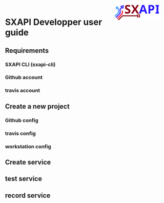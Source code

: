 <img align="right" height="50" src="https://raw.githubusercontent.com/startxfr/sxapi-core/v0.3.51-docker/docs/assets/logo.svg?sanitize=true">

# SXAPI Developper user guide


Requirements
---------

### SXAPI CLI (sxapi-cli)


### Github account


### travis account



Create a new project
--------------------

### Github config


### travis config


### workstation config



Create service
--------------


test service
------------


record service
--------------
